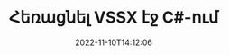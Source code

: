 ---
############################# Static ############################
layout: "auto-gen-merger"
date: 2022-11-10T14:12:06
draft: false
otherformats: dotx epub html mht mhtml odp ods odt one otp ott pdf pps ppsx ppt pptx

############################# Head ############################
head_title: "Հեռացնել VSSX էջ C#-ից"
head_description: "Հեռացրեք կամ ջնջեք մեկ էջ կամ էջերի հավաքածու VSSX ֆայլից C#-ում` փոխելով էջերի հերթականությունը` օգտագործելով փաստաթղթերի միաձուլման API-ը:"

############################# Header ############################
title: "Հեռացնել VSSX էջ C#-ում"
description: "Հեռացրեք VSSX էջերը մի քանի տող .NET կոդով:"
bg_image: "https://cms.admin.containerize.com/templates/aspose/App_Themes/V3/images/bg/header1.png"
bg_overlay: false
button:
    enable: true
    icon: "fas fa-arrow-down"
    label: "Ներբեռնեք անվճար փորձաշրջան"
    link: "https://downloads.groupdocs.com/merger/net"

############################# SubMenu ############################
submenu:
    enable: true

    left:
        img_alt: "GroupDocs.Merger for .NET"
        image: "https://cms.admin.containerize.com/templates/groupdocs/images/product-logos/90x90-noborder/groupdocs-merger-net.png"
        product: "GroupDocs.Merger"
        platform: ".NET"

    middle:
        button:

            # button loop
            - link: "https://apireference.groupdocs.com/merger/net"
              text: "API հղում"

            # button loop
            - link: "https://github.com/groupdocs-merger"
              text: "Կոդի օրինակներ"

            # button loop
            - link: "https://products.groupdocs.app/merger/family"
              text: "Կենդանի Դեմոներ"

            # button loop
            - link: "https://purchase.groupdocs.com/pricing/merger/net"
              text: "Գնագոյացում"

    right:
        link_download: "https://downloads.groupdocs.com/merger"
        link_learn: "https://docs.groupdocs.com/merger/net"
        link_buy: "https://purchase.groupdocs.com"

############################# About ############################
about:
    enable: true
    title: "GroupDocs.Merger for .NET API-ի մասին"
    content: |
        [GroupDocs.Merger for .NET](/hy/merger/net/) առաջարկում է պարզ լուծում` անվտանգ միաձուլվելու և բաժանելու փաստաթղթերի լայն շրջանակի, ներառյալ PDF, Microsoft Office (Word, Excel, PowerPoint): , OneNote), OpenDocument, HTML, պատկերներ և շատ ուրիշներ .NET հավելվածներում: Կոդից ընդամենը մի քանի տող ավելացնելով, կատարեք փաստաթղթերի մի քանի գործողություններ, ինչպիսիք են տեղափոխել, հեռացնել, պտտել, փոխանակել, հանել կամ փոխել փաստաթղթերի էջերի կողմնորոշումը: Փաստաթղթերի միաձուլման API-ն աջակցում է նաև փաստաթղթերի էջերի նախադիտումը որպես պատկեր՝ փաստաթղթի կառուցվածքը, ձևաչափումը և էջի բովանդակությունը վերլուծելու համար:
        
        GroupDocs.Merger API-ն ճիշտ ընտրություն է կորպորատիվ լուծումների համար, որոնք պահանջում են ֆայլերի էջի հեռացման հնարավորություններ: Այս API-ները լավ աջակցվում են բոլոր հիմնական օպերացիոն համակարգերում և հարթակներում, ներառյալ {{Runtime}}:

############################# Steps ############################
steps:
    enable: true
    title_left: "Հեռացնել VSSX ֆայլի էջեր .NET-ից"
    content_left: |
        [GroupDocs.Merger for .NET](/hy/merger/net/) հեշտացնում է C# մշակողների համար ջնջել մեկ կամ մի քանի կոնկրետ էջեր VSSX-ի շրջանակներում: ֆայլ՝ իրականացնելով մի քանի հեշտ քայլ:
        
        * Նախաձեռնեք **RemoveOptions**՝ հեռացնելու համար էջերի համարները:
        * Ստեղծեք **Merger** նոր օրինակ և փոխանցեք աղբյուրի փաստաթղթի ուղին որպես կոնստրուկտորի պարամետր:
        * Զանգահարեք **RemovePages** և փոխանցեք **RemoveOptions** օբյեկտը:
        * Զանգահարեք **Պահպանել** և նշեք ֆայլի ուղին՝ ստացված փաստաթուղթը պահպանելու համար:

    title_right: "Համակարգի պահանջները"
    content_right: |
        GroupDocs.Merger for .NET API-ներն աջակցվում են բոլոր հիմնական հարթակներում և օպերացիոն համակարգերում: Նախքան ստորև նշված կոդը գործարկելը, խնդրում ենք համոզվել, որ ձեր համակարգում տեղադրված են հետևյալ նախադրյալները.

        * Օպերացիոն համակարգեր՝ Microsoft Windows, Linux, MacOS
        * Զարգացման միջավայրեր՝ Visual Studio, Xamarin, MonoDevelop
        * Շրջանակներ: .NET Framework, .NET Standard, .NET Core, Mono
        * Ներբեռնեք GroupDocs.Merger for .NET-ի վերջին տարբերակը [NuGet](https://www.nuget.org/packages/groupdocs.merger)
         
    code: |
     {{% merger/additional-styles %}}
     {{< merger/code-merger title="Ինչպես հեռացնել VSSX ֆայլի էջերը՝ օգտագործելով C# օրինակ կոդը">}}

        ```csharp    
        // Հեռացրեք VSSX ֆայլի էջեր՝ օգտագործելով GroupDocs.Merger API
        // Նախաձեռնեք RemoveOptions դասը ընտրված էջի համարներով
        RemoveOptions removeOptions = new RemoveOptions(new int[] { 3, 6 });

        // Ակնթարթային միաձուլում VSSX փաստաթղթով
        using (Merger merger = new Merger("input.vssx"))
          {
            // Զանգահարեք RemovePages մեթոդը և փոխանցեք RemoveOptions օբյեկտը դրան
            merger.RemovePages(removeOptions);
    
            // Զանգահարեք Save մեթոդը և անցեք ցանկալի ֆայլի ուղին՝ ելքային փաստաթուղթը պահպանելու համար
            merger.Save("output.vssx");
          }
        ```
     {{< /merger/code-merger >}}

############################# Demos ############################
demos:
    enable: true
    title: "Կենդանի ցուցադրություններ - Հեռացրեք VSSX էջեր առցանց"
    content: |
       Հեռացրեք VSSX ֆայլի էջերը հենց հիմա՝ այցելելով [GroupDocs.Merger Live Demos](https://products.groupdocs.app/splitter/remove-pages/vssx) կայքը:
       Կենդանի ցուցադրությունն ունի հետևյալ առավելությունները.
        
############################# About Formats ############################
about_formats:
    enable: true

############################# More Formats ############################
more_formats:
    enable: true
    title: "Հեռացրեք էջերը փաստաթղթի այլ ձևաչափերից"
    content: |
        .NET փաստաթղթերը միաձուլվում և բաժանվում են API ֆայլերի ձևաչափերի և պատկերների համար: Հեռացրեք որոշ հայտնի ֆայլերի ձևաչափեր, ինչպես նշված է ստորև:

############################# Back to top ###############################
back_to_top:
    enable: true
---